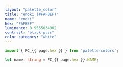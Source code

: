 ```yaml
---
layout: "palette_color"
title: "enoki (#FAFBEF)"
name: "enoki"
hex: "FAFBEF"
luminance: 0.9555034902
contrast: "black-pass"
color_category: "white"
---
```


```typescript
import { PC_{{ page.hex }} } from 'palette-colors';

let name: string = PC_{{ page.hex }}.NAME;
```

